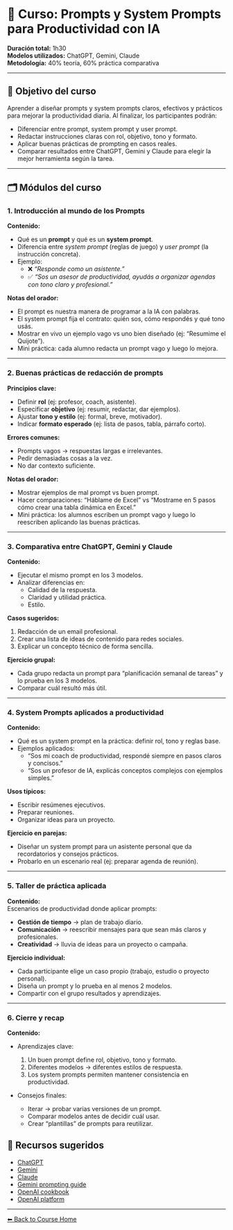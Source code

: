 # 📘 Curso: Prompts y System Prompts para Productividad con IA

**Duración total:** 1h30  
**Modelos utilizados:** ChatGPT, Gemini, Claude  
**Metodología:** 40% teoría, 60% práctica comparativa

---

## 🎯 Objetivo del curso
Aprender a diseñar prompts y system prompts claros, efectivos y prácticos para mejorar la productividad diaria. Al finalizar, los participantes podrán:

- Diferenciar entre prompt, system prompt y user prompt.  
- Redactar instrucciones claras con rol, objetivo, tono y formato.  
- Aplicar buenas prácticas de prompting en casos reales.  
- Comparar resultados entre ChatGPT, Gemini y Claude para elegir la mejor herramienta según la tarea.  

---

## 🗂️ Módulos del curso


### 1. Introducción al mundo de los Prompts

**Contenido:**  
- Qué es un **prompt** y qué es un **system prompt**.  
- Diferencia entre *system prompt* (reglas de juego) y *user prompt* (la instrucción concreta).  
- Ejemplo:  
  - ❌ *“Responde como un asistente.”*  
  - ✅ *“Sos un asesor de productividad, ayudás a organizar agendas con tono claro y profesional.”*

**Notas del orador:**  
- El prompt es nuestra manera de programar a la IA con palabras.  
- El system prompt fija el contrato: quién sos, cómo respondés y qué tono usás.  
- Mostrar en vivo un ejemplo vago vs uno bien diseñado (ej: “Resumime el Quijote”).  
- Mini práctica: cada alumno redacta un prompt vago y luego lo mejora.  

---

### 2. Buenas prácticas de redacción de prompts

**Principios clave:**  
- Definir **rol** (ej: profesor, coach, asistente).  
- Especificar **objetivo** (ej: resumir, redactar, dar ejemplos).  
- Ajustar **tono y estilo** (ej: formal, breve, motivador).  
- Indicar **formato esperado** (ej: lista de pasos, tabla, párrafo corto).  

**Errores comunes:**  
- Prompts vagos → respuestas largas e irrelevantes.  
- Pedir demasiadas cosas a la vez.  
- No dar contexto suficiente.  

**Notas del orador:**  
- Mostrar ejemplos de mal prompt vs buen prompt.  
- Hacer comparaciones: “Háblame de Excel” vs “Mostrame en 5 pasos cómo crear una tabla dinámica en Excel.”  
- Mini práctica: los alumnos escriben un prompt vago y luego lo reescriben aplicando las buenas prácticas.  

---

### 3. Comparativa entre ChatGPT, Gemini y Claude

**Contenido:**  
- Ejecutar el mismo prompt en los 3 modelos.  
- Analizar diferencias en:  
  - Calidad de la respuesta.  
  - Claridad y utilidad práctica.  
  - Estilo.  

**Casos sugeridos:**  
1. Redacción de un email profesional.  
2. Crear una lista de ideas de contenido para redes sociales.  
3. Explicar un concepto técnico de forma sencilla.  

**Ejercicio grupal:**  
- Cada grupo redacta un prompt para “planificación semanal de tareas” y lo prueba en los 3 modelos.  
- Comparar cuál resultó más útil.  

---

### 4. System Prompts aplicados a productividad

**Contenido:**  
- Qué es un system prompt en la práctica: definir rol, tono y reglas base.  
- Ejemplos aplicados:  
  - “Sos mi coach de productividad, respondé siempre en pasos claros y concisos.”  
  - “Sos un profesor de IA, explicás conceptos complejos con ejemplos simples.”  

**Usos típicos:**  
- Escribir resúmenes ejecutivos.  
- Preparar reuniones.  
- Organizar ideas para un proyecto.  

**Ejercicio en parejas:**  
- Diseñar un system prompt para un asistente personal que da recordatorios y consejos prácticos.  
- Probarlo en un escenario real (ej: preparar agenda de reunión).  

---

### 5. Taller de práctica aplicada

**Contenido:**  
Escenarios de productividad donde aplicar prompts:  
- **Gestión de tiempo** → plan de trabajo diario.  
- **Comunicación** → reescribir mensajes para que sean más claros y profesionales.  
- **Creatividad** → lluvia de ideas para un proyecto o campaña.  

**Ejercicio individual:**  
- Cada participante elige un caso propio (trabajo, estudio o proyecto personal).  
- Diseña un prompt y lo prueba en al menos 2 modelos.  
- Compartir con el grupo resultados y aprendizajes.  

---

### 6. Cierre y recap

**Contenido:**  
- Aprendizajes clave:  
  1. Un buen prompt define rol, objetivo, tono y formato.  
  2. Diferentes modelos → diferentes estilos de respuesta.  
  3. Los system prompts permiten mantener consistencia en productividad.  

- Consejos finales:  
  - Iterar → probar varias versiones de un prompt.  
  - Comparar modelos antes de decidir cuál usar.  
  - Crear “plantillas” de prompts para reutilizar.  


## 📌 Recursos sugeridos
- [ChatGPT](https://chat.openai.com)  
- [Gemini](https://gemini.google.com)  
- [Claude](https://claude.ai)  
- [Gemini prompting guide](https://services.google.com/fh/files/misc/gemini-for-google-workspace-prompting-guide-101.pdf)
- [OpenAI cookbook](https://cookbook.openai.com/examples/gpt-5/gpt-5_prompting_guide)
- [OpenAI platform](https://platform.openai.com/chat/edit?models=gpt-5&optimize=true)

---

[⬅ Back to Course Home](../../README.md)
